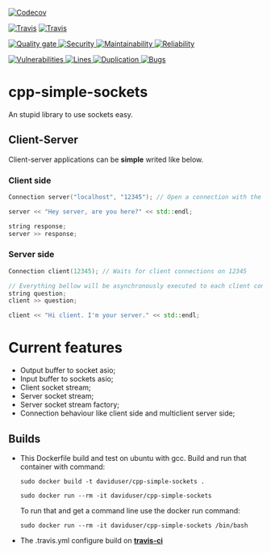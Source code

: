 [![Codecov](https://img.shields.io/codecov/c/github/DavidUser/cpp-simple-sockets.svg)](https://codecov.io/gh/DavidUser/cpp-simple-sockets/)

[![Travis](https://img.shields.io/travis/DavidUser/cpp-simple-sockets.svg?maxAge=3600&label=build:%20GCC%205%20|%20C%2b%2b17%20)](https://travis-ci.org/DavidUser/cpp-simple-sockets)
[![Travis](https://img.shields.io/travis/DavidUser/cpp-simple-sockets.svg?maxAge=3600&label=build:%20Clang%203.3%20|%20C%2b%2b17%20)](https://travis-ci.org/DavidUser/cpp-simple-sockets)

[
  ![Quality gate](https://sonarcloud.io/api/project_badges/measure?project=cpp-simple-sockets&metric=alert_status)
  ![Security](https://sonarcloud.io/api/project_badges/measure?project=cpp-simple-sockets&metric=security_rating)
  ![Maintainability](https://sonarcloud.io/api/project_badges/measure?project=cpp-simple-sockets&metric=sqale_rating)
  ![Reliability](https://sonarcloud.io/api/project_badges/measure?project=cpp-simple-sockets&metric=reliability_rating)
](https://sonarcloud.io/dashboard?id=cpp-simple-sockets)

[
  ![Vulnerabilities](https://sonarcloud.io/api/project_badges/measure?project=cpp-simple-sockets&metric=vulnerabilities)
  ![Lines](https://sonarcloud.io/api/project_badges/measure?project=cpp-simple-sockets&metric=ncloc)
  ![Duplication](https://sonarcloud.io/api/project_badges/measure?project=cpp-simple-sockets&metric=duplicated_lines_density)
  ![Bugs](https://sonarcloud.io/api/project_badges/measure?project=cpp-simple-sockets&metric=bugs)
](https://sonarcloud.io/dashboard?id=cpp-simple-sockets)

# cpp-simple-sockets
An stupid library to use sockets easy. 

## Client-Server
Client-server applications can be **simple** writed like below.

### Client side

```c++
Connection server("localhost", "12345"); // Open a connection with the server.

server << "Hey server, are you here?" << std::endl; 

string response;
server >> response;
```

### Server side

```c++
Connection client(12345); // Waits for client connections on 12345

// Everything bellow will be asynchronously executed to each client connected.
string question;
client >> question;

client << "Hi client. I'm your server." << std::endl;
```


# Current features
* Output buffer to socket asio;
* Input buffer to sockets asio;
* Client socket stream;
* Server socket stream;
* Server socket stream factory;
* Connection behaviour like client side and multiclient server side;

## Builds
* This Dockerfile build and test on ubuntu with gcc.
    Build and run that container with command:

    ```
    sudo docker build -t daviduser/cpp-simple-sockets .

    sudo docker run --rm -it daviduser/cpp-simple-sockets
    ```
    To run that and get a command line use the docker run command:

    ```
    sudo docker run --rm -it daviduser/cpp-simple-sockets /bin/bash

    ```
* The .travis.yml configure build on [**travis-ci**](https://travis-ci.org/DavidUser/cpp-simple-sockets)


